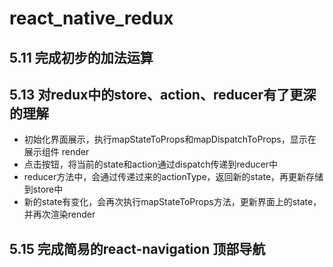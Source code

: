 # react_native_redux

## 5.11 完成初步的加法运算

## 5.13 对redux中的store、action、reducer有了更深的理解

* 初始化界面展示，执行mapStateToProps和mapDispatchToProps，显示在展示组件 render
* 点击按钮，将当前的state和action通过dispatch传递到reducer中
* reducer方法中，会通过传递过来的actionType，返回新的state，再更新存储到store中
* 新的state有变化，会再次执行mapStateToProps方法，更新界面上的state，并再次渲染render

## 5.15 完成简易的react-navigation 顶部导航

